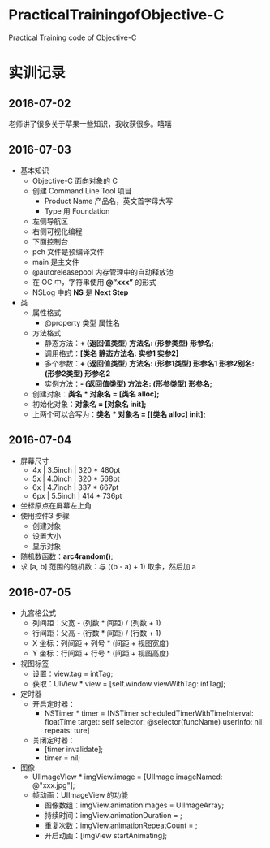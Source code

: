 # PracticalTrainingofObjective-C
Practical Training code of Objective-C

# 实训记录

## 2016-07-02
老师讲了很多关于苹果一些知识，我收获很多。嘻嘻

## 2016-07-03
+ 基本知识
    + Objective-C 面向对象的 C 
    + 创建 Command Line Tool 项目
        + Product Name 产品名，英文首字母大写
        + Type 用 Foundation
    + 左侧导航区
    + 右侧可视化编程
    + 下面控制台
    + pch 文件是预编译文件
    + main 是主文件
    + @autoreleasepool 内存管理中的自动释放池
    + 在 OC 中，字符串使用 **@“xxx”** 的形式
    + NSLog 中的 **NS** 是 **Next Step**
+ 类
    + 属性格式 
        + @property 类型 属性名
    + 方法格式
        + 静态方法：**+ (返回值类型) 方法名: (形参类型) 形参名;**
        + 调用格式：**[类名 静态方法名: 实参1 实参2]**
        + 多个参数：**+ (返回值类型) 方法名: (形参1类型) 形参名1 形参2别名:  (形参2类型) 形参名2**
        + 实例方法：**- (返回值类型) 方法名: (形参类型) 形参名;**
    + 创建对象：**类名 * 对象名 = [类名 alloc];**
    + 初始化对象：**对象名 = [对象名 init];**
    + 上两个可以合写为：**类名 * 对象名 = [[类名 alloc] init];**

## 2016-07-04
+ 屏幕尺寸
  + 4x  | 3.5inch | 320 * 480pt
  + 5x  | 4.0inch | 320 * 568pt
  + 6x  | 4.7inch | 337 * 667pt
  + 6px | 5.5inch | 414 * 736pt
+ 坐标原点在屏幕左上角
+ 使用控件3 步骤
    + 创建对象
    + 设置大小
    + 显示对象
+ 随机数函数：**arc4random()**;
+ 求 [a, b] 范围的随机数：与 ((b - a) + 1) 取余，然后加 a

## 2016-07-05
+ 九宫格公式
    + 列间距：父宽 - (列数 * 间距) / (列数 + 1)
    + 行间距：父高 - (行数 * 间距) / (行数 + 1)
    + X 坐标：列间距 + 列号 * (间距 + 视图宽度)
    + Y 坐标：行间距 + 行号 * (间距 + 视图高度)
+ 视图标签
    + 设置：view.tag = intTag;
    + 获取：UIView * view = [self.window viewWithTag: intTag];
+ 定时器
    + 开启定时器：
        + NSTimer * timer = [NSTimer scheduledTimerWithTimeInterval: floatTime target: self selector: @selector(funcName) userInfo: nil repeats: ture]
    + 关闭定时器：
        + [timer invalidate];
        + timer = nil;
+ 图像
    + UIImageVIew * imgView.image = [UIImage imageNamed: @"xxx.jpg"];
    + 帧动画：UIImageView 的功能
        + 图像数组：imgView.animationImages = UIImageArray;
        + 持续时间：imgView.animationDuration = ;
        + 重复次数：imgView.animationRepeatCount = ;
        + 开启动画：[imgView startAnimating];

